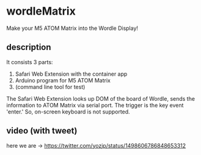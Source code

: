 # wordleMatrix

Make your M5 ATOM Matrix into the Wordle Display!

## description

It consists 3 parts:

1. Safari Web Extension with the container app
2. Arduino program for M5 ATOM Matrix
3. (command line tool for test)

The Safari Web Extension looks up DOM of the board of Wordle, sends the information to ATOM Matrix via serial port.
The trigger is the key event 'enter.' So, on-screen keyboard  is not supported.

## video (with tweet)

here we are -> https://twitter.com/yozjp/status/1498606786848653312
